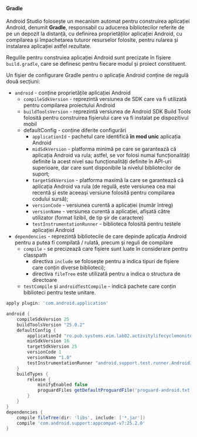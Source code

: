 #### Gradle

Android Studio folosește un mecanism automat pentru construirea
aplicației Android, denumit **Gradle**, responsabil cu aducerea
bibliotecilor referite de pe un depozit la distanță, cu definirea
proprietăților aplicației Android, cu compilarea și împachetarea tuturor
resurselor folosite, pentru rularea și instalarea aplicației astfel
rezultate.

Regulile pentru construiea aplicației Android sunt precizate în fișiere
`build.gradle`, care se definesc pentru fiecare modul și proiect
constituent.

Un fișier de configurare Gradle pentru o aplicație Android conține de
regulă două secțiuni:

-   `android` - conține proprietățile aplicației Android
    -   `compileSdkVersion` - reprezintă versiunea de SDK care va fi
        utilizată pentru compilarea proiectului Android
    -   `buildToolsVersion` - reprezintă versiunea de Android SDK Build
        Tools folosită pentru construirea fișierului care va fi instalat
        pe dispozitivul mobil
    -   defaultConfig - conține diferite configurări
        -   `applicationId` - pachetul care identifică **în mod unic**
            aplicația Android
        -   `midSdkVersion` - platforma minimă pe care se garantează că
            aplicația Android va rula; astfel, se vor folosi numai
            funcționalități definite la acest nivel sau funcționalități
            definite în API-uri superioare, dar care sunt disponibile la
            nivelul bibliotecilor de suport;
        -   `targetSdkVersion` - platforma maximă la care se garantează
            că aplicația Android va rula (de regulă, este versiunea cea
            mai recentă și este aceeași versiune folosită pentru
            compilarea codului sursă);
        -   `versionCode` - versiunea curentă a aplicației (număr
            întreg)
        -   `versionName` - versiunea curentă a aplicației, afișată
            către utilizator (format lizibil, de tip șir de caractere)
        -   `testInstrumentationRunner` - biblioteca folosită pentru
            testele aplicației Android
-   `dependencies` - reprezintă bibliotecile de care depinde aplicația
    Android pentru a putea fi compilată / rulată, precum și reguli de
    compilare
    -   `compile` - se precizează care fișiere sunt luate în considerare
        pentru classpath
        -   directiva `include` se folosește pentru a indica tipuri de
            fișiere care conțin diverse biblioteci);
        -   directiva `fileTree` este utilizată pentru a indica o
            structura de directoare
    -   `testCompile` și `androidTestCompile` - indică pachete care
        conțin biblioteci pentru teste unitare.

``` .gradle
apply plugin: 'com.android.application'

android {
    compileSdkVersion 25
    buildToolsVersion "25.0.2"
    defaultConfig {
        applicationId "ro.pub.systems.eim.lab02.activitylifecyclemonitor"
        minSdkVersion 16
        targetSdkVersion 25
        versionCode 1
        versionName "1.0"
        testInstrumentationRunner "android.support.test.runner.AndroidJUnitRunner"
    }
    buildTypes {
        release {
            minifyEnabled false
            proguardFiles getDefaultProguardFile('proguard-android.txt'), 'proguard-rules.pro'
        }
    }
}
dependencies {
    compile fileTree(dir: 'libs', include: ['*.jar'])
    compile 'com.android.support:appcompat-v7:25.2.0'
}
```